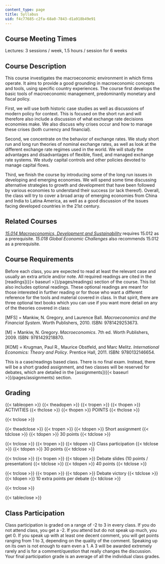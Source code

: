 ```yaml
---
content_type: page
title: Syllabus
uid: f4c77685-c2fa-68a0-7843-d1a918b49e91
---
```


Course Meeting Times
--------------------

Lectures: 3 sessions / week, 1.5 hours / session for 6 weeks

Course Description
------------------

This course investigates the macroeconomic environment in which firms operate. It aims to provide a good grounding in macroeconomic concepts and tools, using specific country experiences. The course first develops the basic tools of macroeconomic management, predominantly monetary and fiscal policy.

First, we will use both historic case studies as well as discussions of modern policy for context. This is focused on the short run and will therefore also include a discussion of what exchange rate decisions economies make. We also discuss why crises occur and how to manage these crises (both currency and financial).

Second, we concentrate on the behavior of exchange rates. We study short run and long run theories of nominal exchange rates, as well as look at the different exchange rate regimes used in the world. We will study the advantages and disadvantages of flexible, fixed, and managed exchange rate systems. We study capital controls and other policies devoted to manage capital flows.

Third, we finish the course by introducing some of the long run issues in developing and emerging economies. We will spend some time discussing alternative strategies to growth and development that have been followed by various economies to understand their success (or lack thereof). Overall, the class will try to cover a broad array of emerging economies from China and India to Latina America, as well as a good discussion of the issues facing developed countries in the 21st century.

Related Courses
---------------

[_15.014 Macroeconomics, Development and Sustainability_](/courses/15-014-applied-macro-and-international-economics-ii-spring-2016) requires 15.012 as a prerequisite. _15.018 Global Economic Challenges_ also recommends 15.012 as a prerequisite.

Course Requirements
-------------------

Before each class, you are expected to read at least the relevant case and usually an extra article and/or note. All required readings are cited in the [readings]({{< baseurl >}}/pages/readings) section of the course. This list also includes optional readings. These optional readings are meant for those interested in further reading or for those who want a different reference for the tools and material covered in class. In that spirit, there are three optional text books which you can use if you want more detail on any of the theories covered in class:

\[MFS\] = Mankiw, N. Gregory, and Laurence Ball. _Macroeconomics and the Financial System_. Worth Publishers, 2010. ISBN: 9781429253673.

\[M\] = Mankiw, N. Gregory. _Macroeconomics_. 7th ed. Worth Publishers, 2009. ISBN: 9781429218870.

\[KOM\] = Krugman, Paul R., Maurice Obstfeld, and Marc Melitz. _International Economics: Theory and Policy_. Prentice Hall, 2011. ISBN: 9780132146654.

This is a case/readings based class. There is no final exam. Instead, there will be a short graded assignment, and two classes will be reserved for debates, which are detailed in the [assignments]({{< baseurl >}}/pages/assignments) section.

Grading
-------

{{< tableopen >}}
{{< theadopen >}}
{{< tropen >}}
{{< thopen >}}
ACTIVITIES
{{< thclose >}}
{{< thopen >}}
POINTS
{{< thclose >}}

{{< trclose >}}

{{< theadclose >}}
{{< tropen >}}
{{< tdopen >}}
Short assignment
{{< tdclose >}}
{{< tdopen >}}
30 points
{{< tdclose >}}

{{< trclose >}}
{{< tropen >}}
{{< tdopen >}}
Class participation
{{< tdclose >}}
{{< tdopen >}}
30 points
{{< tdclose >}}

{{< trclose >}}
{{< tropen >}}
{{< tdopen >}}
Debate slides (10 points / presentation)
{{< tdclose >}}
{{< tdopen >}}
40 points
{{< tdclose >}}

{{< trclose >}}
{{< tropen >}}
{{< tdopen >}}
Debate victory
{{< tdclose >}}
{{< tdopen >}}
10 extra points per debate
{{< tdclose >}}

{{< trclose >}}

{{< tableclose >}}

Class Participation
-------------------

Class participation is graded on a range of -2 to 3 in every class. If you do not attend class, you get a -2. If you attend but do not speak up much, you get 0. If you speak up with at least one decent comment, you will get points ranging from 1 to 3, depending on the quality of the comment. Speaking up on its own is not enough to earn even a 1. A 3 will be awarded extremely rarely and is for a comment/question that really changes the discussion. Your final participation grade is an average of all the individual class grades.
